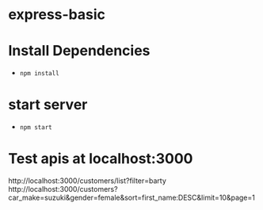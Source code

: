 # express-basic

# Install Dependencies
- `npm install`

# start server
- `npm start`

# Test apis at localhost:3000
http://localhost:3000/customers/list?filter=barty
http://localhost:3000/customers?car_make=suzuki&gender=female&sort=first_name:DESC&limit=10&page=1